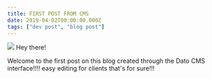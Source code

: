 ```yaml
---
title: FIRST POST FROM CMS
date: 2019-04-02T00:00:00.000Z
tags: ["dev post", "blog post"]
---
```


![](https://www.datocms-assets.com/10914/1554187909-profilepic.png)
Hey there!

Welcome to the first post on this blog created through the Dato CMS interface!!!! easy editing for clients that's for sure!!!